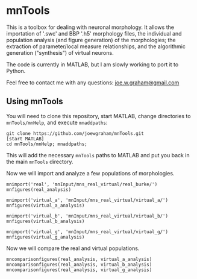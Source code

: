 # mnTools

This is a toolbox for dealing with neuronal morphology.  It allows the importation of '.swc' and BBP '.h5' morphology files, the individual and population analysis (and figure generation) of the morphologies; the extraction of parameter/local measure relationships, and the algorithmic generation ("synthesis") of virtual neurons.

The code is currently in MATLAB, but I am slowly working to port it to Python.

Feel free to contact me with any questions: joe.w.graham@gmail.com

## Using mnTools

You will need to clone this repository, start MATLAB, change directories to ``mnTools/mnHelp``, and execute ``mnaddpaths``:

    git clone https://github.com/joewgraham/mnTools.git
    [start MATLAB]
    cd mnTools/mnHelp; mnaddpaths;

This will add the necessary ``mnTools`` paths to MATLAB and put you back in the main ``mnTools`` directory.

Now we will import and analyze a few populations of morphologies.

    mnimport('real', 'mnInput/mns_real_virtual/real_burke/')
    mnfigures(real_analysis)
    
    mnimport('virtual_a', 'mnInput/mns_real_virtual/virtual_a/')
    mnfigures(virtual_a_analysis)
    
    mnimport('virtual_b', 'mnInput/mns_real_virtual/virtual_b/')
    mnfigures(virtual_b_analysis)
    
    mnimport('virtual_g', 'mnInput/mns_real_virtual/virtual_g/')
    mnfigures(virtual_g_analysis)
    
Now we will compare the real and virtual populations.

    mncomparisonfigures(real_analysis, virtual_a_analysis)
    mncomparisonfigures(real_analysis, virtual_b_analysis)
    mncomparisonfigures(real_analysis, virtual_g_analysis)
    
